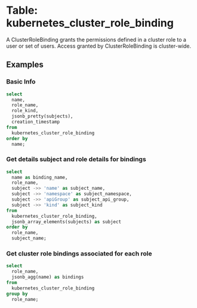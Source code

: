 # Table: kubernetes_cluster_role_binding

A ClusterRoleBinding grants the permissions defined in a cluster role to a user or set of users. Access granted by ClusterRoleBinding is cluster-wide.

## Examples

### Basic Info

```sql
select
  name,
  role_name,
  role_kind,
  jsonb_pretty(subjects),
  creation_timestamp
from
  kubernetes_cluster_role_binding
order by
  name;
```

### Get details subject and role details for bindings

```sql
select
  name as binding_name,
  role_name,
  subject ->> 'name' as subject_name,
  subject ->> 'namespace' as subject_namespace,
  subject ->> 'apiGroup' as subject_api_group,
  subject ->> 'kind' as subject_kind
from
  kubernetes_cluster_role_binding,
  jsonb_array_elements(subjects) as subject
order by
  role_name,
  subject_name;
```

### Get cluster role bindings associated for each role

```sql
select
  role_name,
  jsonb_agg(name) as bindings
from
  kubernetes_cluster_role_binding
group by
  role_name;
```
